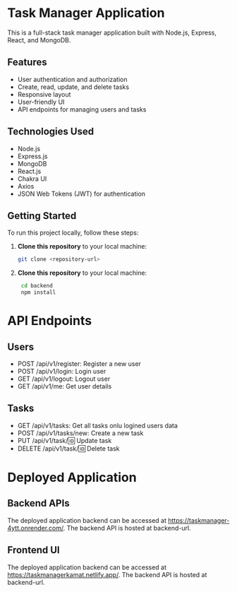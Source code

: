 # Task Manager Application

This is a full-stack task manager application built with Node.js, Express, React, and MongoDB.

## Features

- User authentication and authorization
- Create, read, update, and delete tasks
- Responsive layout
- User-friendly UI
- API endpoints for managing users and tasks

## Technologies Used

- Node.js
- Express.js
- MongoDB
- React.js
- Chakra UI
- Axios
- JSON Web Tokens (JWT) for authentication

## Getting Started

To run this project locally, follow these steps:

1. **Clone this repository** to your local machine:

   ```bash
   git clone <repository-url>

2. **Clone this repository** to your local machine:

   ```bash
    cd backend
    npm install

# API Endpoints

## Users
- POST /api/v1/register: Register a new user
- POST /api/v1/login: Login user
- GET /api/v1/logout: Logout user
- GET /api/v1/me: Get user details

## Tasks
- GET /api/v1/tasks: Get all tasks onlu logined users data
- POST /api/v1/tasks/new: Create a new task
- PUT /api/v1/task/:id: Update task
- DELETE /api/v1/task/:id: Delete task

# Deployed Application
  ## Backend APIs
The deployed application backend can be accessed at https://taskmanager-4ytt.onrender.com/. The backend API is hosted at backend-url.
## Frontend UI
The deployed application backend can be accessed at https://taskmanagerkamat.netlify.app/. The backend API is hosted at backend-url.